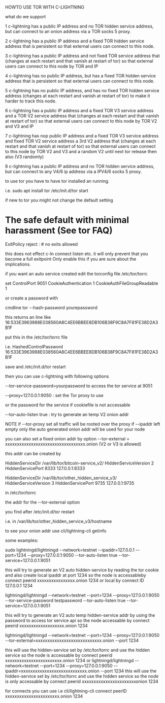 HOWTO USE TOR WITH C-LIGHTNING

what do we support

1 	c-lightning has a public IP address and no TOR hidden service address,
	but can connect to an onion address via a TOR socks 5 proxy.

2 	c-lightning has a public IP address and a fixed TOR hidden service address that is persistent
	so that external users can connect to this node.

3 	c-lightning has a public IP address and not fixed TOR service address that (changes at each restart
	and that vanish at restart of tor)
	so that external users can connect to this node by TOR and IP

4 	c-lightning has no public IP address, but has a fixed TOR hidden service address that is persistent
	so that external users can connect to this node.

5 	c-lightning has no public IP address, and has no fixed TOR hidden service address
	(changes at each restart and vanish at restart of tor) to make it harder to track this node.

6	c-lightning has a public IP address and a fixed TOR V3 service address and a TOR V2 service address
	that (changes at each restart and that vanish at restart of tor)
	so that external users can connect to this node by TOR V2 and V3 and IP

7	c-lightning has nop public IP address and a fixed TOR V3 service address and fixed TOR V2 service  address
	a 3rd V2 address that (changes at each restart and that vanish at restart of tor)
	so that external users can connect to this node by TOR V2 and V3 and a random V2 until next tor release then also (V3 randomly)

8 	c-lightning has a public IP address and no TOR hidden service address,
	but can connect to any V4/6 ip address via a IPV4/6 socks 5 proxy.


to use tor you have to have tor installed an running.

i.e.
sudo apt install tor
/etc/init.d/tor start

if new to tor you might not change the default setting
# The safe default with minimal harassment (See tor FAQ)
ExitPolicy reject *:* # no exits allowed

this does not effect c-ln connect listen etc.
it will only prevent that you become a full exitpoint
Only enable this if you are sure about the implications.


if you want an auto service created
edit the torconfig file /etc/tor/torrc

set
ControlPort 9051
CookieAuthentication 1
CookieAuthFileGroupReadable 1

or create a password with

cmdline
tor --hash-password yourepassword

this returns an line like
16:533E3963988E038560A8C4EE6BBEE8DB106B38F9C8A7F81FE38D2A3B1F

put this in the /etc/tor/torrc file

i.e.
HashedControlPassword 16:533E3963988E038560A8C4EE6BBEE8DB106B38F9C8A7F81FE38D2A3B1F

save
and
/etc/init.d/tor restart

then you can use c-lightning with following options

--tor-service-password=yourpassword to access the tor service at 9051

--proxy=127.0.0.1:9050 : set the Tor proxy to use

or the password for the service if cookiefile is not accessable

--tor-auto-listen true : try to generate an temp V2 onion addr

NOTE if --tor-proxy set all traffic will be rooted over the proxy
if --ipaddr left empty only the auto generated onion addr will be used for your node

you can also set a fixed onion addr by option
--tor-external = xxxxxxxxxxxxxxxxxxxxxxxxxxxxxxxxxx.onion  (V2 or V3 is allowed)

this addr can be created by

HiddenServiceDir /var/lib/tor/bitcoin-service_v2/
HiddenServiceVersion 2
HiddenServicePort 8333 127.0.0.1:8333


HiddenServiceDir /var/lib/tor/other_hidden_service_v3/
HiddenServiceVersion 3
HiddenServicePort 9735 127.0.0.1:9735

in /etc/tor/torrc

the addr for
the --tor-external option

you find after /etc/init.d/tor restart

i.e.
in /var/lib/tor/other_hidden_service_v3/hostname


to see your onion addr use
cli/lightning-cli getinfo

some examples:

sudo lightningd/lightningd --network=testnet --ipaddr=127.0.0.1 --port=1234
--proxy=127.0.0.1:9050 --tor-auto-listen true --tor-service=127.0.0.1:9051

this will try to generate an V2 auto hidden-service by reading the tor cookie and
also create local ipaddr at port 1234
so the node is accessableby connect peerid xxxxxxxxxxxxxxxx.onion 1234
or local by connect ID 127.0.0.1 1234

lightningd/lightningd --network=testnet --port=1234
--proxy=127.0.0.1:9050 --tor-service-password testpassword --tor-auto-listen true --tor-service=127.0.0.1:9051

this will try to generate an V2 auto temp hidden-service addr by using the password to access tor service api
so the node accessable by connect peerid xxxxxxxxxxxxxxxxxxx.onion 1234


lightningd/lightningd --network=testnet --port=1234
--proxy=127.0.0.1:9050 --tor-external=xxxxxxxxxxxxxxxxxxxxxxxxxxxx.onion --port 1234

this will use the hidden-service set by /etc/tor/torrc and use the hidden service
so the node is  accessable by connect peerid xxxxxxxxxxxxxxxxxxxxxxxx.onion 1234
or
lightningd/lightningd --network=testnet --port=1234
--proxy=127.0.0.1:9050 --ipaddr=xxxxxxxxxxxxxxxxxxxxxxxxxxxx.onion --port 1234
this will use the hidden-service set by /etc/tor/torrc and use the hidden service
so the node is only accessable by connect peerid xxxxxxxxxxxxxxxxxxxxxxxonion 1234

for connects you can use
i.e cli/lightning-cli connect peerID xxxxxxxxxxxxxxxxxxxxxxx.onion 1234



